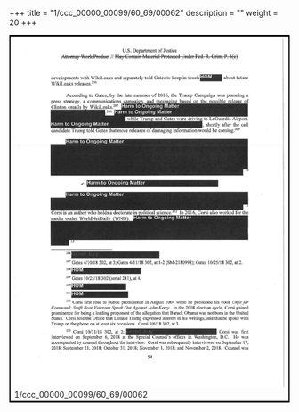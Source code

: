 +++
title = "1/ccc_00000_00099/60_69/00062"
description = ""
weight = 20
+++

<table style="border:2px solid black;max-width:800px;max-height:800px;" 
><tr><td>
<img class="center-fit-jpg"
src="/jpg_/jpg_mueller_report_searchable_062.jpg">
1/ccc_00000_00099/60_69/00062
</img></td></tr></table>
